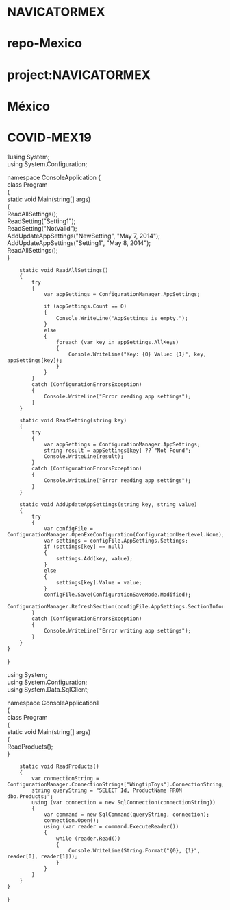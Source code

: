 # NAVICATORMEX
# repo-Mexico
# project:NAVICATORMEX
# México
# COVID-MEX19
1using System;  
using System.Configuration;  
  
namespace ConsoleApplication 
{  
    class Program  
    {  
        static void Main(string[] args)  
        {  
            ReadAllSettings();  
            ReadSetting("Setting1");  
            ReadSetting("NotValid");  
            AddUpdateAppSettings("NewSetting", "May 7, 2014");  
            AddUpdateAppSettings("Setting1", "May 8, 2014");  
            ReadAllSettings();  
        }  
  
        static void ReadAllSettings()  
        {  
            try  
            {  
                var appSettings = ConfigurationManager.AppSettings;  
  
                if (appSettings.Count == 0)  
                {  
                    Console.WriteLine("AppSettings is empty.");  
                }  
                else  
                {  
                    foreach (var key in appSettings.AllKeys)  
                    {  
                        Console.WriteLine("Key: {0} Value: {1}", key, appSettings[key]);  
                    }  
                }  
            }  
            catch (ConfigurationErrorsException)  
            {  
                Console.WriteLine("Error reading app settings");  
            }  
        }  
  
        static void ReadSetting(string key)  
        {  
            try  
            {  
                var appSettings = ConfigurationManager.AppSettings;  
                string result = appSettings[key] ?? "Not Found";  
                Console.WriteLine(result);  
            }  
            catch (ConfigurationErrorsException)  
            {  
                Console.WriteLine("Error reading app settings");  
            }  
        }  
  
        static void AddUpdateAppSettings(string key, string value)  
        {  
            try  
            {  
                var configFile = ConfigurationManager.OpenExeConfiguration(ConfigurationUserLevel.None);  
                var settings = configFile.AppSettings.Settings;  
                if (settings[key] == null)  
                {  
                    settings.Add(key, value);  
                }  
                else  
                {  
                    settings[key].Value = value;  
                }  
                configFile.Save(ConfigurationSaveMode.Modified);  
                ConfigurationManager.RefreshSection(configFile.AppSettings.SectionInformation.Name);  
            }  
            catch (ConfigurationErrorsException)  
            {  
                Console.WriteLine("Error writing app settings");  
            }  
        }  
    }  
}

using System;  
using System.Configuration;  
using System.Data.SqlClient;  
  
namespace ConsoleApplication1  
{  
    class Program  
    {  
        static void Main(string[] args)  
        {  
            ReadProducts();  
        }  
  
        static void ReadProducts()  
        {  
            var connectionString = ConfigurationManager.ConnectionStrings["WingtipToys"].ConnectionString;  
            string queryString = "SELECT Id, ProductName FROM dbo.Products;";  
            using (var connection = new SqlConnection(connectionString))  
            {  
                var command = new SqlCommand(queryString, connection);  
                connection.Open();  
                using (var reader = command.ExecuteReader())  
                {  
                    while (reader.Read())  
                    {  
                        Console.WriteLine(String.Format("{0}, {1}", reader[0], reader[1]));  
                    }  
                }  
            }  
        }  
    }  
}
